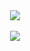 <!-- ### Hi there 👋 -->

<div align="center">
  <img align="center" src="https://github-readme-stats.vercel.app/api?username=jojuniori&show_icons=true&bg_color=30,e96443,904e95&title_color=fff&text_color=fff&icon_color=fff" />
  <br><br>
  <img align="center" src="https://github-readme-stats.vercel.app/api/top-langs/?username=jojuniori&layout=compact&theme=buefy" />
<div>


<!--
**jojuniori/jojuniori** is a ✨ _special_ ✨ repository because its `README.md` (this file) appears on your GitHub profile.

Here are some ideas to get you started:

- 🔭 I’m currently working on ...
- 🌱 I’m currently learning ...
- 👯 I’m looking to collaborate on ...
- 🤔 I’m looking for help with ...
- 💬 Ask me about ...
- 📫 How to reach me: ...
- 😄 Pronouns: ...
- ⚡ Fun fact: ...
-->
